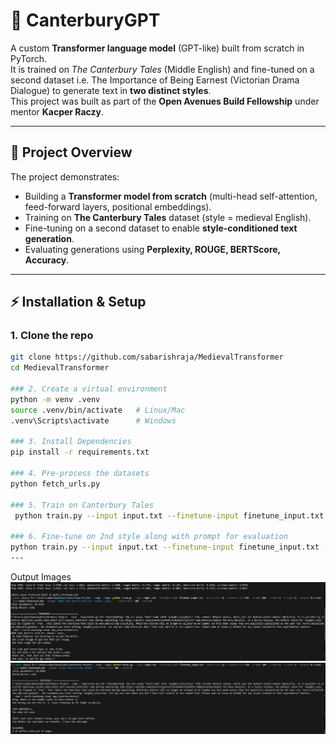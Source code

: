 # 🏰 CanterburyGPT

A custom **Transformer language model** (GPT-like) built from scratch in PyTorch.  
It is trained on *The Canterbury Tales* (Middle English) and fine-tuned on a second dataset i.e. The Importance of Being Earnest (Victorian Drama Dialogue) to generate text in **two distinct styles**.  
This project was built as part of the **Open Avenues Build Fellowship** under mentor **Kacper Raczy**.

---

## 📖 Project Overview
The project demonstrates:
- Building a **Transformer model from scratch** (multi-head self-attention, feed-forward layers, positional embeddings).
- Training on **The Canterbury Tales** dataset (style = medieval English).
- Fine-tuning on a second dataset to enable **style-conditioned text generation**.
- Evaluating generations using **Perplexity, ROUGE, BERTScore, Accuracy**.

---
## ⚡ Installation & Setup

### 1. Clone the repo
```bash
git clone https://github.com/sabarishraja/MedievalTransformer
cd MedievalTransformer

### 2. Create a virtual environment
python -m venv .venv
source .venv/bin/activate   # Linux/Mac
.venv\Scripts\activate      # Windows

### 3. Install Dependencies
pip install -r requirements.txt

### 4. Pre-process the datasets
python fetch_urls.py

### 5. Train on Canterbury Tales
 python train.py --input input.txt --finetune-input finetune_input.txt --batch-size 32 --context-size 256 --n-embd 384 --n-head 6 --n-layer 6 --dropout 0.2 finetune --load model.pth --save model_finetuned.pth --steps 5000 --report 500 --lr 5e-5

### 6. Fine-tune on 2nd style along with prompt for evaluation
python train.py --input input.txt --finetune-input finetune_input.txt --batch-size 32 --context-size 256 --n-embd 384 --n-head 6 --n-layer 6 --dropout 0.2 eval --load model_finetuned.pth --prompt "WHAN that Aprille with his shoures soote, " --token-count 300 --style 0
---

```

Output Images
![Result 1](https://github.com/sabarishraja/MedievalTransformer/blob/main/Result%201.png)
![Result 2](https://github.com/sabarishraja/MedievalTransformer/blob/main/Result%202.png)
